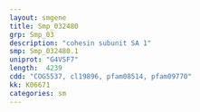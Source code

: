 ```yaml
---
layout: smgene
title: Smp_032480
grp: Smp_03
description: "cohesin subunit SA 1"
smp: Smp_032480.1
uniprot: "G4VSF7"
length:  4239
cdd: "COG5537, cl19896, pfam08514, pfam09770"
kk: K06671
categories: sm
---
```

